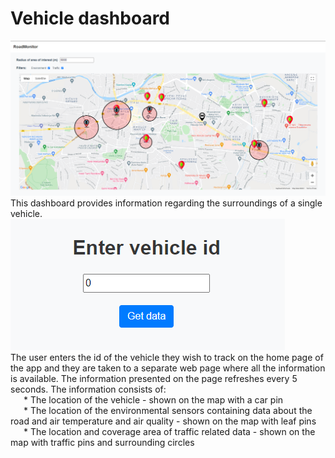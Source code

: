 # Vehicle dashboard
![vehicle dashboard image](https://github.com/MashaNes/RoadConditionMonitoring/blob/main/Web%20clients/Screenshots/Vehicle%20gateway/full_app.png)
 <br/>
 This dashboard provides information regarding the surroundings of a single vehicle. 
 <br/> 
![vehicle id](https://github.com/MashaNes/RoadConditionMonitoring/blob/main/Web%20clients/Screenshots/Vehicle%20gateway/vehicle_id.png)
 <br/>
 The user enters the id of the vehicle they wish to track on the home page of the app and they are taken to a separate web page where all the information is available. 
 The information presented on the page refreshes every 5 seconds. The information consists of:  
 &ensp;&ensp;&ensp;* The location of the vehicle - shown on the map with a car pin  
 &ensp;&ensp;&ensp;* The location of the environmental sensors containing data about the road and air temperature and air quality - shown on the map with leaf pins  
 &ensp;&ensp;&ensp;* The location and coverage area of traffic related data - shown on the map with traffic pins and surrounding circles  
